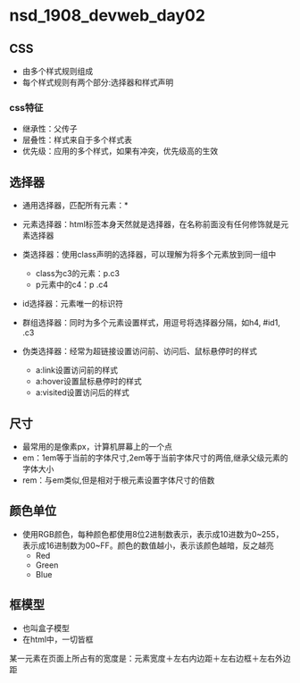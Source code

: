 # nsd_1908_devweb_day02

## CSS

- 由多个样式规则组成
- 每个样式规则有两个部分:选择器和样式声明

### css特征

- 继承性：父传子
- 层叠性：样式来自于多个样式表
- 优先级：应用的多个样式，如果有冲突，优先级高的生效

## 选择器

- 通用选择器，匹配所有元素：\*
- 元素选择器：html标签本身天然就是选择器，在名称前面没有任何修饰就是元素选择器
- 类选择器：使用class声明的选择器，可以理解为将多个元素放到同一组中
  - class为c3的元素：p.c3
  - p元素中的c4：p .c4

- id选择器：元素唯一的标识符
- 群组选择器：同时为多个元素设置样式，用逗号将选择器分隔，如h4, #id1, .c3
- 伪类选择器：经常为超链接设置访问前、访问后、鼠标悬停时的样式
  - a:link设置访问前的样式
  - a:hover设置鼠标悬停时的样式
  - a:visited设置访问后的样式

## 尺寸

- 最常用的是像素px，计算机屏幕上的一个点
- em：1em等于当前的字体尺寸,2em等于当前字体尺寸的两倍,继承父级元素的字体大小
- rem：与em类似,但是相对于根元素设置字体尺寸的倍数

## 颜色单位

- 使用RGB颜色，每种颜色都使用8位2进制数表示，表示成10进数为0~255，表示成16进制数为00~FF。颜色的数值越小，表示该颜色越暗，反之越亮
  - Red
  - Green
  - Blue

## 框模型

- 也叫盒子模型
- 在html中，一切皆框

某一元素在页面上所占有的宽度是：元素宽度＋左右内边距＋左右边框＋左右外边距







